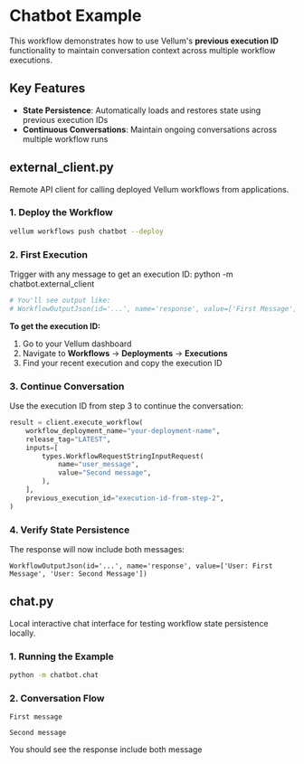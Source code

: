 # Chatbot Example

This workflow demonstrates how to use Vellum's **previous execution ID** functionality to maintain conversation context across multiple workflow executions.

## Key Features

- **State Persistence**: Automatically loads and restores state using previous execution IDs
- **Continuous Conversations**: Maintain ongoing conversations across multiple workflow runs


## external_client.py

Remote API client for calling deployed Vellum workflows from applications.

### 1. Deploy the Workflow
```bash
vellum workflows push chatbot --deploy
```

### 2. First Execution
Trigger with any message to get an execution ID:
python -m chatbot.external_client
```bash
# You'll see output like:
# WorkflowOutputJson(id='...', name='response', value=['First Message'])
```

**To get the execution ID:**
1. Go to your Vellum dashboard
2. Navigate to **Workflows** → **Deployments** → **Executions**
3. Find your recent execution and copy the execution ID

### 3. Continue Conversation
Use the execution ID from step 3 to continue the conversation:
```python
result = client.execute_workflow(
    workflow_deployment_name="your-deployment-name",
    release_tag="LATEST",
    inputs=[
        types.WorkflowRequestStringInputRequest(
            name="user_message",
            value="Second message",
        ),
    ],
    previous_execution_id="execution-id-from-step-2",
)
```

### 4. Verify State Persistence
The response will now include both messages:
```
WorkflowOutputJson(id='...', name='response', value=['User: First Message', 'User: Second Message'])
```

## chat.py

Local interactive chat interface for testing workflow state persistence locally.

### 1. Running the Example

```bash
python -m chatbot.chat
```

### 2. Conversation Flow

```
First message
```

```
Second message
```

You should see the response include both message
